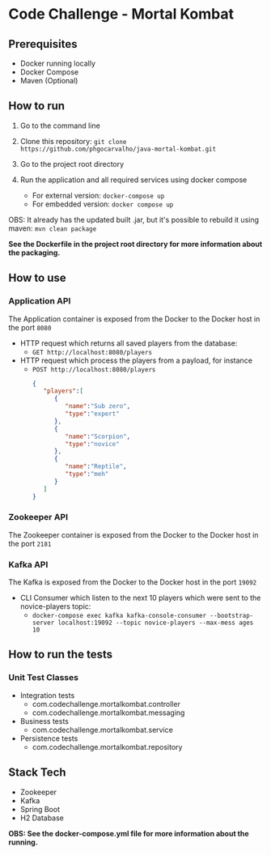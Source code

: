 # Code Challenge - Mortal Kombat

## Prerequisites

- Docker running locally
- Docker Compose
- Maven (Optional)

## How to run

1. Go to the command line
2. Clone this repository: `git clone https://github.com/phgocarvalho/java-mortal-kombat.git`
3. Go to the project root directory
4. Run the application and all required services using docker compose

    - For external version: `docker-compose up`
    - For embedded version: `docker compose up`

OBS: It already has the updated built .jar, but it's possible to rebuild it using maven: `mvn clean package`

**See the Dockerfile in the project root directory for more information about the packaging.**

## How to use

### Application API

The Application container is exposed from the Docker to the Docker host in the port `8080`

- HTTP request which returns all saved players from the database:
    - `GET http://localhost:8080/players`
- HTTP request which process the players from a payload, for instance
    - `POST http://localhost:8080/players`
        ```json
        {
           "players":[
              {
                 "name":"Sub zero",
                 "type":"expert"
              },
              {
                 "name":"Scorpion",
                 "type":"novice"
              },
              {
                 "name":"Reptile",
                 "type":"meh"
              }
           ]
        }
        ```

### Zookeeper API

The Zookeeper container is exposed from the Docker to the Docker host in the port `2181`

### Kafka API

The Kafka is exposed from the Docker to the Docker host in the port `19092`

- CLI Consumer which listen to the next 10 players which were sent to the novice-players topic:
    - `docker-compose exec kafka kafka-console-consumer --bootstrap-server localhost:19092 --topic novice-players --max-mess ages 10`

## How to run the tests

### Unit Test Classes

- Integration tests
    - com.codechallenge.mortalkombat.controller
    - com.codechallenge.mortalkombat.messaging
- Business tests
    - com.codechallenge.mortalkombat.service
- Persistence tests
    - com.codechallenge.mortalkombat.repository

## Stack Tech

- Zookeeper
- Kafka
- Spring Boot
- H2 Database

**OBS: See the docker-compose.yml file for more information about the running.**
